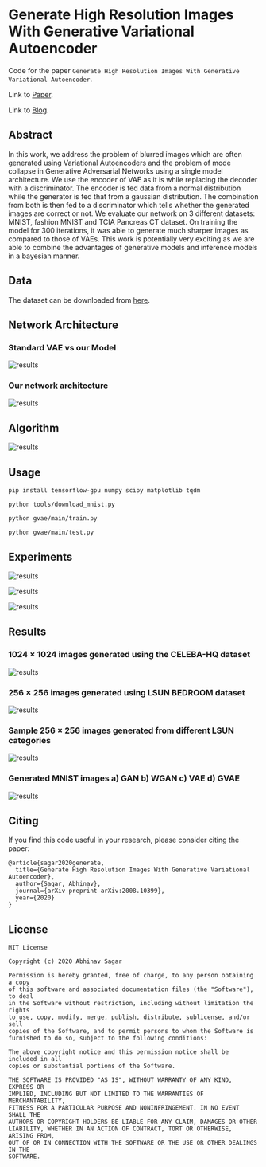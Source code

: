 # Generate High Resolution Images With Generative Variational Autoencoder
Code for the paper `Generate High Resolution Images With Generative Variational Autoencoder`.

Link to [Paper](https://abhinavsagar.github.io/files/gvae.pdf).

Link to [Blog](https://towardsdatascience.com/generative-variational-autoencoder-for-high-resolution-image-synthesis-48dd98d4dcc2).


## Abstract

In this work, we address the problem of blurred images which are often generated
using Variational Autoencoders and the problem of mode collapse in Generative
Adversarial Networks using a single model architecture. We use the encoder of
VAE as it is while replacing the decoder with a discriminator. The encoder is fed
data from a normal distribution while the generator is fed that from a gaussian
distribution. The combination from both is then fed to a discriminator which tells
whether the generated images are correct or not. We evaluate our network on 3
different datasets: MNIST, fashion MNIST and TCIA Pancreas CT dataset. On
training the model for 300 iterations, it was able to generate much sharper images
as compared to those of VAEs. This work is potentially very exciting as we are
able to combine the advantages of generative models and inference models in a
bayesian manner.

## Data

The dataset can be downloaded from [here](https://www.cancerimagingarchive.net/).

## Network Architecture

### Standard VAE vs our Model

![results](images/img1.png)

### Our network architecture

![results](images/img2.png)

## Algorithm

![results](images/img3.png)

## Usage

`pip install tensorflow-gpu numpy scipy matplotlib tqdm`

`python tools/download_mnist.py`

`python gvae/main/train.py`

`python gvae/main/test.py`

## Experiments

![results](images/img4.png)

![results](images/img5.png)

![results](images/img6.png)

## Results

### 1024 × 1024 images generated using the CELEBA-HQ dataset

![results](images/g1.png)

### 256 × 256 images generated using LSUN BEDROOM dataset

![results](images/g2.png)

### Sample 256 × 256 images generated from different LSUN categories

![results](images/g3.png)

### Generated MNIST images a) GAN b) WGAN c) VAE d) GVAE

![results](images/img8.png)

## Citing

If you find this code useful in your research, please consider citing the paper:

```
@article{sagar2020generate,
  title={Generate High Resolution Images With Generative Variational Autoencoder},
  author={Sagar, Abhinav},
  journal={arXiv preprint arXiv:2008.10399},
  year={2020}
}
```

## License

```
MIT License

Copyright (c) 2020 Abhinav Sagar

Permission is hereby granted, free of charge, to any person obtaining a copy
of this software and associated documentation files (the "Software"), to deal
in the Software without restriction, including without limitation the rights
to use, copy, modify, merge, publish, distribute, sublicense, and/or sell
copies of the Software, and to permit persons to whom the Software is
furnished to do so, subject to the following conditions:

The above copyright notice and this permission notice shall be included in all
copies or substantial portions of the Software.

THE SOFTWARE IS PROVIDED "AS IS", WITHOUT WARRANTY OF ANY KIND, EXPRESS OR
IMPLIED, INCLUDING BUT NOT LIMITED TO THE WARRANTIES OF MERCHANTABILITY,
FITNESS FOR A PARTICULAR PURPOSE AND NONINFRINGEMENT. IN NO EVENT SHALL THE
AUTHORS OR COPYRIGHT HOLDERS BE LIABLE FOR ANY CLAIM, DAMAGES OR OTHER
LIABILITY, WHETHER IN AN ACTION OF CONTRACT, TORT OR OTHERWISE, ARISING FROM,
OUT OF OR IN CONNECTION WITH THE SOFTWARE OR THE USE OR OTHER DEALINGS IN THE
SOFTWARE.
```









